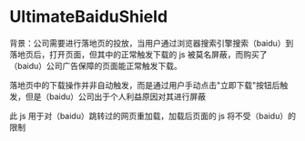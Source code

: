 # UltimateBaiduShield

背景：公司需要进行落地页的投放，当用户通过浏览器搜索引擎搜索（baidu）到落地页后，打开页面，但其中的正常触发下载的 js 被莫名屏蔽，而购买了（baidu）公司广告保障的页面能正常触发下载。

落地页中的下载操作并非自动触发，而是通过用户手动点击"立即下载"按钮后触发，但是（baidu）公司出于个人利益原因对其进行屏蔽

此 js 用于对（baidu）跳转过的网页重加载，加载后页面的 js 将不受（baidu）的限制 